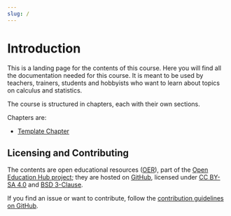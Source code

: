 ```yaml
---
slug: /
---
```


# Introduction

This is a landing page for the contents of this course.
Here you will find all the documentation needed for this course.
It is meant to be used by teachers, trainers, students and hobbyists who want to learn about topics on calculus and statistics.

The course is structured in chapters, each with their own sections.

Chapters are:

- [Template Chapter](../template-chapter/)

## Licensing and Contributing

The contents are open educational resources ([OER](https://en.wikipedia.org/wiki/Open_educational_resources)), part of the [Open Education Hub project](https://open-education-hub.github.io/);
they are hosted on [GitHub](https://github.com/open-education-hub/oer-template), licensed under [CC BY-SA 4.0](https://creativecommons.org/licenses/by-sa/4.0/) and [BSD 3-Clause](https://opensource.org/licenses/BSD-3-Clause).

If you find an issue or want to contribute, follow the [contribution guidelines on GitHub](https://github.com/open-education-hub/oer-template/blob/main/CONTRIBUTING.md).
